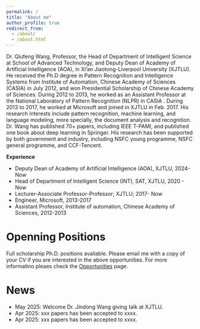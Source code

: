 ```yaml
---
permalink: /
title: "About me"
author_profile: true
redirect_from: 
  - /about/
  - /about.html
---
```


Dr. Qiufeng Wang, Professor, the Head of Department of Intelligent Science at School of Advanced Technology, and Deputy Dean of Academy of Artificial Intelligence (AOA), in Xi’an Jiaotong-Liverpool University (XJTLU). 
He received the Ph.D degree in Pattern Recognition and Intelligence Systems from Institute of Automation, Chinese Academy of Sciences (CASIA) in July 2012, and won Presidential Scholarship of Chinese Academy of Sciences.
During 2012 to 2013, he worked as an Assistant Professor at the National Laboratory of Pattern Recognition (NLPR) in CASIA . 
During 2013 to 2017, he worked at Microsoft and joined in XJTLU in Feb. 2017. 
His research interests include pattern recognition, machine learning, and language modeling, more specially, the document analysis and recognition. 
Dr. Wang has published 70+ papers, including IEEE T-PAMI, and published one book about deep learning in Springer. 
His research has been supported by both government and industry, including NSFC young programme, NSFC general programme, and CCF-Tencent.

**Experience**

* Deputy Dean of Academy of Artificial Intelligence (AOA), XJTLU, 2024-Now
* Head of Department of Intelligent Science (INT), SAT, XJTLU, 2020 - Now
* Lecturer-Associate Professor-Professor;  XJTLU; 2017- Now
* Engineer, Microsoft, 2013-2017
* Assistant Professor, Institute of automation, Chinese Academy of Sciences, 2012-2013


Openning Positions
=====
Full scholarship Ph.D. positions avaliable. Please email me with a copy of your CV if you are interested in the above opportunities. For more informatino pleaes check the [Opportunities](/opportunities/) page.


News
======
* May 2025: Welcome Dr. Jindong Wang giving talk at XJTLU.
* Apr 2025: xxx papers has been accepted to xxxx.
* Apr 2025: xxx papers has been accepted to xxxx.

